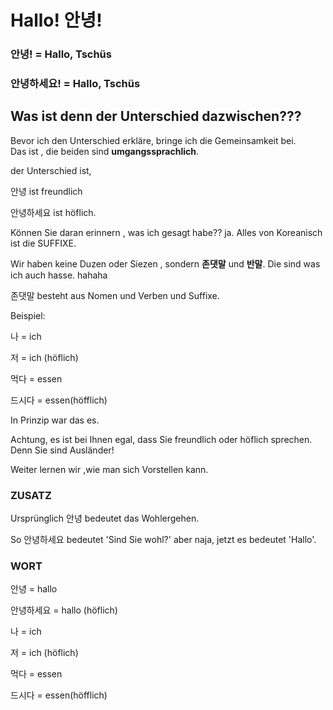 # Hallo! 안녕!

### 안녕! = Hallo, Tschüs

### 안녕하세요! = Hallo, Tschüs



## Was ist denn der Unterschied dazwischen???



Bevor ich den Unterschied erkläre, bringe ich die Gemeinsamkeit bei. \
Das ist , die beiden sind **umgangssprachlich**.



der Unterschied ist,&#x20;

안녕 ist freundlich&#x20;

안녕하세요 ist höflich.&#x20;



Können Sie daran erinnern , was ich gesagt habe?? ja. Alles von Koreanisch ist die SUFFIXE.

Wir haben keine Duzen oder Siezen , sondern **존댓말** und **반말**. Die sind was ich auch hasse. hahaha



존댓말 besteht aus Nomen und Verben und Suffixe.

Beispiel:

나 = ich

저 = ich (höflich)



먹다 = essen

드시다 = essen(höfflich)



In Prinzip war das es.&#x20;

Achtung, es ist bei Ihnen egal, dass Sie freundlich oder höflich sprechen.  Denn Sie sind Ausländer!



Weiter lernen wir ,wie man sich Vorstellen kann.





### ZUSATZ

Ursprünglich 안녕 bedeutet das Wohlergehen.

So 안녕하세요 bedeutet 'Sind Sie wohl?' aber naja, jetzt es bedeutet 'Hallo'.



### WORT

안녕 = hallo

안녕하세요 = hallo (höflich)



나 = ich

저 = ich (höflich)



먹다 = essen

드시다 = essen(höfflich)



##
